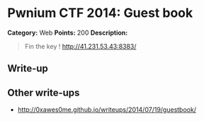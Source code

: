# Pwnium CTF 2014: Guest book

**Category:** Web
**Points:** 200
**Description:**
> Fin the key ! http://41.231.53.43:8383/

## Write-up


## Other write-ups
* <http://0xawes0me.github.io/writeups/2014/07/19/guestbook/>
